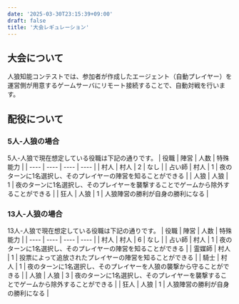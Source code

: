 ```yaml
---
date: '2025-03-30T23:15:39+09:00'
draft: false
title: '大会レギュレーション'
---
```


## 大会について
人狼知能コンテストでは、参加者が作成したエージェント（自動プレイヤー）を運営側が用意するゲームサーバにリモート接続することで、自動対戦を行います。



## 配役について
### 5人-人狼の場合
5人-人狼で現在想定している役職は下記の通りです。
| 役職 | 陣営 | 人数 | 特殊能力 |
| ---- | ---- | ---- | ---- |
| 村人 | 村人 | 2 | なし |
| 占い師 | 村人 | 1 | 夜のターンに1名選択し、そのプレイヤーの陣営を知ることができる |
| 人狼 | 人狼 | 1 | 夜のターンに1名選択し、そのプレイヤーを襲撃することでゲームから除外することができる |
| 狂人 | 人狼 | 1 | 人狼陣営の勝利が自身の勝利になる |

### 13人-人狼の場合
13人-人狼で現在想定している役職は下記の通りです。
| 役職 | 陣営 | 人数 | 特殊能力 |
| ---- | ---- | ---- | ---- |
| 村人 | 村人 | 6 | なし |
| 占い師 | 村人 | 1 | 夜のターンに1名選択し、そのプレイヤーの陣営を知ることができる |
| 霊媒師 | 村人 | 1 | 投票によって追放されたプレイヤーの陣営を知ることができる |
| 騎士 | 村人 | 1 | 夜のターンに1名選択し、そのプレイヤーを人狼の襲撃から守ることができる |
| 人狼 | 人狼 | 3 | 夜のターンに1名選択し、そのプレイヤーを襲撃することでゲームから除外することができる |
| 狂人 | 人狼 | 1 | 人狼陣営の勝利が自身の勝利になる |